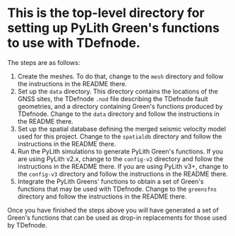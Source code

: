 # This is the top-level directory for setting up PyLith Green's functions to use with TDefnode.

The steps are as follows:

1.  Create the meshes. To do that, change to the `mesh` directory and follow the instructions in the README there.
2.  Set up the `data` directory. This directory contains the locations of the GNSS sites, the TDefnode `.nod` file describing the TDefnode fault geometries, and a directory containing Green's functions produced by TDefnode. Change to the `data` directory and follow the instructions in the README there.
3.  Set up the spatial database defining the merged seismic velocity model used for this project. Change to the `spatialdb` directory and follow the instructions in the README there.
4.  Run the PyLith simulations to generate PyLith Green's functions. If you are using PyLith v2.x, change to the `config-v2` directory and follow the instructions in the README there. If you are using PyLith v3+, change to the `config-v3` directory and follow the instructions in the README there.
5.  Integrate the PyLith Greens' functions to obtain a set of Green's functions that may be used with TDefnode. Change to the `greensfns` directory and follow the instructions in the README there.

Once you have finished the steps above you will have generated a set of Green's functions that can be used as drop-in replacements for those used by TDefnode.
